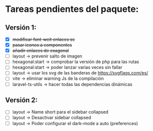 # Tareas pendientes del paquete:

## Versión 1:

* [x] ~~modificar font-weit enlaces sc~~
* [x] ~~pasar iconos a componentes~~
* [x] ~~añadir enlaces de exagonal~~
* [ ] layout -> prevenir salto de imagen
* [ ] hexagonal:start -> comprobar la versión de php para las rutas
* [ ] hexagonal:start -> poder lanzar varias veces sin fallar
* [ ] layout -> usar los svg de las banderas de https://svgflags.com/es/
* [ ] vite -> eliminar warning Js de la compilación
* [ ] laravel-ts-utils -> hacer todas las dependencias dinámicas

## Versión 2:

* [ ] layout -> Name short para el sidebar collapsed
* [ ] layout -> Desactivar sidebar collapsed
* [ ] layout -> Poder configurar el dark-mode a auto (preferences)
